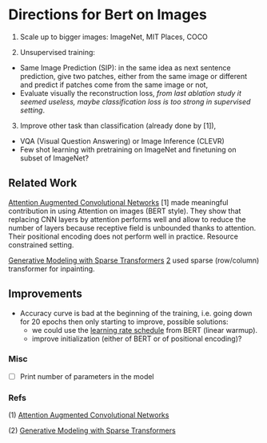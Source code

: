 # Directions for Bert on Images

1. Scale up to bigger images: ImageNet, MIT Places, COCO

2. Unsupervised training:

- Same Image Prediction (SIP): in the same idea as next sentence prediction,
  give two patches, either from the same image or different and predict if
  patches come from the same image or not,
- Evaluate visually the reconstruction loss, _from last ablation study it seemed useless,
  maybe classification loss is too strong in supervised setting_.

3. Improve other task than classification (already done by [1]),

- VQA (Visual Question Answering) or Image Inference (CLEVR)
- Few shot learning with pretraining on ImageNet and finetuning on subset of ImageNet?

## Related Work

[Attention Augmented Convolutional Networks](https://arxiv.org/pdf/1904.09925.pdf) [1]
made meaningful contribution in using Attention on images (BERT style).
They show that replacing CNN layers by attention performs well and allow to reduce the number of layers
because receptive field is unbounded thanks to attention.
Their positional encoding does not perform well in practice.
Resource constrained setting.

[Generative Modeling with Sparse Transformers](https://arxiv.org/pdf/1904.10509.pdf) [2](OpenAI)
used sparse (row/column) transformer for inpainting.

## Improvements

- Accuracy curve is bad at the beginning of the training, i.e. going down for 20 epochs then only starting to improve, possible solutions:
  - we could use the [learning rate schedule](https://github.com/google-research/bert/issues/425) from BERT (linear warmup).
  - improve initialization (either of BERT or of positional encoding)?

### Misc

- [ ] Print number of parameters in the model

### Refs

(1) [Attention Augmented Convolutional Networks](https://arxiv.org/pdf/1904.09925.pdf)

(2) [Generative Modeling with Sparse Transformers](https://arxiv.org/pdf/1904.10509.pdf)
